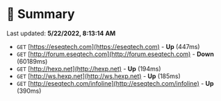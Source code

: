# 📖 Summary
Last updated: **5/22/2022, 8:13:14 AM**

- `GET` [https://eseqtech.com](https://eseqtech.com) - **Up** (447ms)
- `GET` [http://forum.eseqtech.com](http://forum.eseqtech.com) - **Down** (60189ms)
- `GET` [http://hexp.net](http://hexp.net) - **Up** (194ms)
- `GET` [http://ws.hexp.net](http://ws.hexp.net) - **Up** (185ms)
- `GET` [http://eseqtech.com/infoline](http://eseqtech.com/infoline) - **Up** (390ms)
